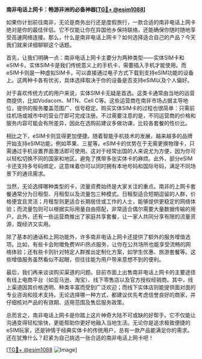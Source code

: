 **南非电话上网卡：畅游非洲的必备神器[[TG💪+ @esim1088](https://t.me/s/esim1088)]**

如果你计划前往南非，无论是商务出行还是度假旅行，一款合适的南非电话上网卡绝对是你的最佳伴侣。它不仅能让你在异国他乡保持联络，还能确保你随时随地享受高速网络连接。那么，什么是南非电话上网卡？如何选择适合自己的产品？今天我们就来详细聊聊这个话题。

首先，让我们明确一点：南非电话上网卡主要分为两种类型——实体SIM卡和eSIM卡。实体SIM卡是我们传统意义上的手机卡，需要插入手机才能使用。而eSIM卡则是一种虚拟SIM卡，可以直接通过电子方式下载到支持eSIM功能的设备上。这两种卡各有优劣，具体选择取决于你的设备是否支持eSIM以及个人偏好。

对于喜欢传统方式的用户来说，实体SIM卡无疑是首选。这类卡通常由当地的运营商提供，比如Vodacom、MTN、Cell C等。这些运营商在南非市场占据主导地位，提供的服务覆盖范围广、信号稳定。购买实体SIM卡的过程也很简单：只需前往机场或城市中的营业厅即可完成注册。不过需要注意的是，不同运营商的价格和服务内容可能会有所差异，因此在选购前建议多做功课，比较各套餐的性价比。

相比之下，eSIM卡则显得更加便捷。随着智能手机技术的发展，越来越多的品牌开始支持eSIM功能，例如苹果、三星等。eSIM卡的优势在于无需更换物理卡，只需通过手机设置界面激活即可使用。这对于经常出国的人来说尤为方便，因为你可以轻松切换不同的国家和地区，避免了携带多张实体卡的麻烦。此外，部分eSIM卡还支持多号码绑定，这意味着你可以同时拥有本地号码和国际号码，满足不同场景下的通讯需求。

当然，无论选择哪种类型的卡，流量资费始终是大家关注的重点。南非的上网卡套餐通常分为日租型、月租型以及流量包三种模式。日租型适合短期逗留的人群，价格便宜且灵活；月租型则更适合长期居住或工作的人士，能够提供更稳定的网络体验；而流量包则可以根据实际用量自由搭配，非常适合偶尔需要大量数据传输的用户。此外，还有一些运营商推出了家庭共享套餐，让一家人共同分享有限的流量资源，既经济又实用。

除了基本的通话和上网功能外，许多南非电话上网卡还提供了额外的服务增值选项。比如，有些卡会附赠免费WiFi热点服务，让你在公共场所也能享受流畅的网络体验；还有些卡则针对特定人群推出定制化方案，如学生优惠、旅游套餐等。这些增值服务虽然看似不起眼，但往往能为用户带来意想不到的便利。

最后，我们再来谈谈购买渠道的问题。目前市面上出售南非电话上网卡的主要途径有线上电商平台（如亚马逊、淘宝）、线下零售店以及官方授权经销商。其中，线上渠道因其价格透明、种类丰富而受到广泛欢迎；而线下实体店则能提供面对面的专业咨询和技术支持。无论选择哪一种方式，都建议优先考虑信誉良好的商家，并仔细核对产品的有效期、适用范围及售后服务政策。

总而言之，南非电话上网卡是你踏上这片神奇大陆不可或缺的好帮手。它不仅能让沟通变得轻松愉快，更能帮助你更好地融入当地生活。无论你是追求极致便捷的eSIM玩家，还是钟情于经典实体卡的传统用户，总有一款产品能满足你的需求。还在犹豫什么？赶紧为自己挑选一张合适的南非电话上网卡吧！

[[TG💪+ @esim1088](https://t.me/s/esim1088) ![Image](https://i.postimg.cc/4NQfJmqS/Snipaste-2025-05-13-00-14-12.png)]